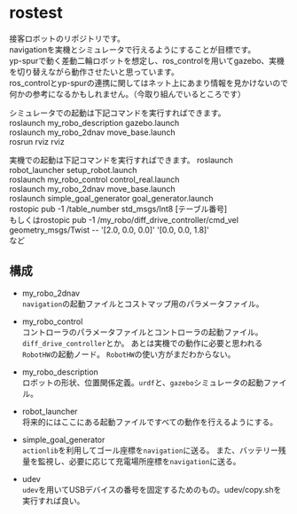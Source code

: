 # rostest
接客ロボットのリポジトリです。  
navigationを実機とシミュレータで行えるようにすることが目標です。  
yp-spurで動く差動二輪ロボットを想定し、ros_controlを用いてgazebo、実機を切り替えながら動作させたいと思っています。  
ros_controlとyp-spurの連携に関してはネット上にあまり情報を見かけないので何かの参考になるかもしれません。（今取り組んでいるところです）  
 
シミュレータでの起動は下記コマンドを実行すればできます。  
roslaunch my_robo_description gazebo.launch  
roslaunch my_robo_2dnav move_base.launch  
rosrun rviz rviz  

実機での起動は下記コマンドを実行すればできます。
roslaunch robot_launcher setup_robot.launch  
roslaunch my_robo_control control_real.launch  
roslaunch my_robo_2dnav move_base.launch  
roslaunch simple_goal_generator goal_generator.launch  
rostopic pub -1 /table_number std_msgs/Int8 [テーブル番号]  
もしくはrostopic pub -1 /my_robo/diff_drive_controller/cmd_vel geometry_msgs/Twist -- '[2.0, 0.0, 0.0]' '[0.0, 0.0, 1.8]'  
など  

## 構成

* my_robo_2dnav  
  `navigation`の起動ファイルとコストマップ用のパラメータファイル。

* my_robo_control  
  コントローラのパラメータファイルとコントローラの起動ファイル。`diff_drive_controller`とか。
  あとは実機での動作に必要と思われる`RobotHW`の起動ノード。
  `RobotHW`の使い方がまだわからない。
  
* my_robo_description  
  ロボットの形状、位置関係定義。`urdf`と、`gazebo`シミュレータの起動ファイル。
  
* robot_launcher  
  将来的にはここにある起動ファイルですべての動作を行えるようにする。
  
* simple_goal_generator  
  `actionlib`を利用してゴール座標を`navigation`に送る。
  また、バッテリー残量を監視し、必要に応じて充電場所座標を`navigation`に送る。

* udev  
  `udev`を用いてUSBデバイスの番号を固定するためのもの。udev/copy.shを実行すれば良い。
